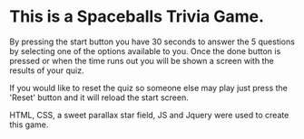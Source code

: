 # This is a Spaceballs Trivia Game.

By pressing the start button you have 30 seconds to answer the 5 questions by selecting one of the options available to you. Once the done button is pressed or when the time runs out you will be shown a screen with the results of your quiz.

If you would like to reset the quiz so someone else may play just press the 'Reset' button and it will reload the start screen.

HTML, CSS, a sweet parallax star field, JS and Jquery were used to create this game.